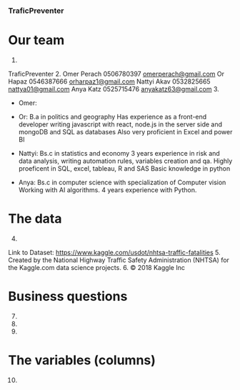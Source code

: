 ### TraficPreventer

# Our team 
1. 
TraficPreventer
2.
Omer Perach 0506780397 omerperach@gmail.com
Or Hapaz 0546387666 orharpaz1@gmail.com
Nattyi Akav 0532825665 nattya01@gmail.com
Anya Katz 0525715476 anyakatz63@gmail.com
3.
- Omer:

- Or:
B.a in politics and geography
Has experience as a front-end developer writing javascript with react, node.js in the server side and mongoDB  and SQL as databases
Also very proficient in Excel and power BI
- Nattyi:
Bs.c in statistics and economy
3 years experience in risk and data analysis, writing automation rules, variables creation and qa. 
Highly proeficent in SQL, excel, tableau, R and SAS
Basic knowledge in python
- Anya: 
Bs.c in computer science with specialization of Computer vision
Working with AI algorithms.
4 years experience with Python.

# The data
4.
Link to Dataset: https://www.kaggle.com/usdot/nhtsa-traffic-fatalities
5.
Created by the National Highway Traffic Safety Administration (NHTSA) for the Kaggle.com data science projects.
6.
© 2018 Kaggle Inc

# Business questions 
7.
8.
9.

# The variables (columns) 
10.
